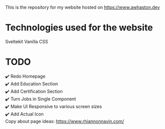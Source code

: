 This is the repository for my website hosted on https://www.awhaston.dev

# Technologies used for the website
Sveltekit
Vanilla CSS

# TODO  
✔️ Redo Homepage  
✔️ Add Education Section  
✔️ Add Certification Section  
✔️ Turn Jobs in Single Component  
✔️ Make UI Responsive to various screen sizes  
✔️ Add Actual Icon  
Copy about page ideas: https://www.rhiannonnavin.com/ 
